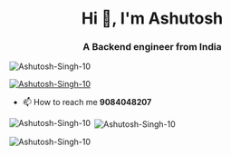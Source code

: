 <h1 align="center">Hi 👋, I'm Ashutosh</h1>
<h3 align="center">A Backend engineer from India</h3>

<p align="left"> <img src="https://komarev.com/ghpvc/?username=Ashutosh-Singh-10&label=Profile%20views&color=0e75b6&style=flat" alt="Ashutosh-Singh-10" /> </p>

<p align="left"> <a href="https://github.com/ryo-ma/github-profile-trophy"><img src="https://github-profile-trophy.vercel.app/?username=Ashutosh-Singh-10" alt="Ashutosh-Singh-10" /></a> </p>

- 📫 How to reach me **9084048207**



<p><img align="left" src="https://github-readme-stats.vercel.app/api/top-langs?username=Ashutosh-Singh-10&show_icons=true&locale=en&layout=compact" alt="Ashutosh-Singh-10" /></p>

<p>&nbsp;<img align="center" src="https://github-readme-stats.vercel.app/api?username=Ashutosh-Singh-10&show_icons=true&locale=en" alt="Ashutosh-Singh-10" /></p>

<p><img align="center" src="https://github-readme-streak-stats.herokuapp.com/?user=Ashutosh-Singh-10&" alt="Ashutosh-Singh-10" /></p>
